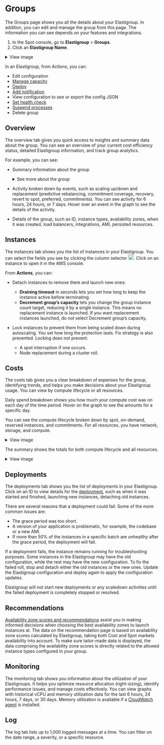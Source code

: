 # Groups

The Groups page shows you all the details about your Elastigroup. In addition, you can edit and manage the group from this page. The information you can see depends on your features and integrations.

1. In the Spot console, go to **Elastigroup** > **Groups**.
2. Click an **Elastigroup Name**.

<details>
   <summary markdown="span">View image</summary>

  <img width="700" src="https://github.com/user-attachments/assets/3698a171-263b-44c4-aa77-2080773e21a1" />

</details>


In an Elastigroup, from Actions, you can:

* Edit configuration
* [Manage capacity](elastigroup/tutorials/elastigroup-actions-menu/manage-group-capacity)
* [Deploy](elastigroup/tutorials/elastigroup-actions-menu/deploy-or-roll-elastigroup)
* [Add notification](elastigroup/tutorials/elastigroup-actions-menu/create-notifications)
* View configuration to see or export the config JSON
* [Set health check](elastigroup/tutorials/elastigroup-actions-menu/set-health-checks)
* [Suspend processes](elastigroup/tutorials/elastigroup-actions-menu/suspend-processes)
* Delete group

## Overview

The overview tab gives you quick access to insights and summary data about the group. You can see an overview of your current cost efficiency status, detailed Elastigroup information, and track group analytics.

For example, you can see:

* Summary information about the group

   <details>
    <summary markdown="span">See more about the group</summary>

    * <b>Running instances</b> is the number of instances running in the Elastigroup.
    * <b>Spot running hours</b> is the total number of spot instances running hours in the selected time period.
    * <b>Actual cost</b> is your calculated compute cost for the selected time period using spot instances.
    * <b>On-demand costs</b> is the amount of money in dollars you spent for on-demand instances.
    * <b>Saved</b> is the amount of money in dollars you saved during the selected time period.
    * <b>Savings percentage</b> is the percent savings comparing your actual cost to your potential cost.

    </details>


* Activity broken down by events, such as scaling up/down and replacement (predictive rebalancing, commitment coverage, recovery, revert to spot, preferred, commitments). You can see activity for 6 hours, 24 hours, or 7 days. Hover over an event in the graph to see the details of the activity.

* Details of the group, such as ID, instance types, availability zones, when it was created, load balancers, integrations, AMI, persisted resources.

## Instances

The instances tab shows you the list of instances in your Elastigroup. You can select the fields you see by clicking the column selector <img height="18" src="https://github.com/user-attachments/assets/e5bc0ee3-3053-443d-a9b4-7642b68f95fe" />. Click on an instance to open it in the AWS console.

From **Actions**, you can:

* Detach instances to remove them and launch new ones:
   * **Draining timeout** in seconds lets you set how long to keep the instance active before terminating.
   * **Decrement group’s capacity** lets you change the group instance count target, reducing it by a single instance. This means no replacement instance is launched. If you want replacement instances launched, do <i>not</i> select Decrement group’s capacity.

* Lock instances to prevent them from being scaled down during autoscaling. You set how long the protection lasts. Fix strategy is also prevented.
   Locking does not prevent:
    * A spot interruption if one occurs.
    * Node replacement during a cluster roll.

## Costs

The costs tab gives you a clear breakdown of expenses for the group, identifying trends, and helps you make decisions about your Elastigroup usage. You can view by compute lifecycle or all resources.

Daily spend breakdown shows you how much your compute cost was on each day of the time period. Hover on the graph to see the amounts for a specific day.

You can see the compute lifecycle broken down by spot, on-demand, reserved instances, and commitments. For all resources, you have network, storage, and compute.

<details>
   <summary markdown="span">View image</summary>

  <img width="700" src="https://github.com/user-attachments/assets/a65ab46e-5c43-4404-a01c-6aab83750779" />

</details>

The summary shows the totals for both compute lifecycle and all resources.

<details>
   <summary markdown="span">View image</summary>

  <img width="300" src="https://github.com/user-attachments/assets/d04681a1-68fd-4147-8990-a6fcb82fe230" />

</details>

## Deployments

The deployments tab shows you the list of deployments in your Elastigroup. Click on an ID to view details for the [deployment](elastigroup/tutorials/elastigroup-actions-menu/deploy-or-roll-elastigroup), such as when it was started and finished, launching new instances, detaching old instances.

There are several reasons that a deployment could fail. Some of the more common issues are:

* The grace period was too short.
* A version of your application is problematic, for example, the codebase or a new AMI.
* If more than 50% of the instances in a specific batch are unhealthy after the grace period, the deployment will fail.

If a deployment fails, the instance remains running for troubleshooting purposes. Some instances in the Elastigroup may have the old configuration, while the rest may have the new configuration. To fix the failed roll, stop and detach either the old instances or the new ones. Update the Elastigroup configuration and deploy again to apply the configuration updates.

Elastigroup will not start new deployments or any scaledown activities until the failed deployment is completely stopped or resolved.

## Recommendations

[Availability zone scores and recommendations](elastigroup/features/core-features/az-scores) assist you in making informed decisions when choosing the best availability zones to launch instances at. The data on the recommendation page is based on availability zone scores calculated by Elastigroup, taking both Cost and Spot markets availability into account. To make sure tailor-made data is displayed, the data comprising the availability zone scores is directly related to the allowed instance types configured in your group.

## Monitoring

The monitoring tab shows you information about the utilization of your Elastigroups. It helps you optimize resource allocation (right-sizing), identify performance issues, and manage costs effectively. You can view graphs with historical vCPU and memory utilization data for the last 6 hours, 24 hours, 7 days, or 30 days. Memory utilization is available if a [CloudWatch agent](https://docs.aws.amazon.com/AmazonCloudWatch/latest/monitoring/install-CloudWatch-Agent-on-EC2-Instance.html) is installed.

## Log

The log tab lists up to 1,000 logged messages at a time. You can filter on the date range, a severity, or a specific resource.
